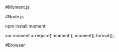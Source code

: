 #Moment.js

#Node.js

npm install moment

var moment = require('moment');
moment().format();


#Browser

<script src="https://cdnjs.cloudflare.com/ajax/libs/moment.js/2.24.0/moment-with-locales.min.js"></script>

<script src="moment.js"></script>

<script>
    moment.locale("sv");

    moment().format();
</script>